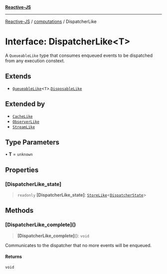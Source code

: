 [**Reactive-JS**](../../README.md)

***

[Reactive-JS](../../README.md) / [computations](../README.md) / DispatcherLike

# Interface: DispatcherLike\<T\>

A `QueueableLike` type that consumes enqueued events to
be dispatched from any execution constext.

## Extends

- [`QueueableLike`](../../utils/interfaces/QueueableLike.md)\<`T`\>.[`DisposableLike`](../../utils/interfaces/DisposableLike.md)

## Extended by

- [`CacheLike`](../Cache/interfaces/CacheLike.md)
- [`ObserverLike`](ObserverLike.md)
- [`StreamLike`](StreamLike.md)

## Type Parameters

• **T** = `unknown`

## Properties

### \[DispatcherLike\_state\]

> `readonly` **\[DispatcherLike\_state\]**: [`StoreLike`](StoreLike.md)\<[`DispatcherState`](../type-aliases/DispatcherState.md)\>

## Methods

### \[DispatcherLike\_complete\]()

> **\[DispatcherLike\_complete\]**(): `void`

Communicates to the dispatcher that no more events will be enqueued.

#### Returns

`void`
